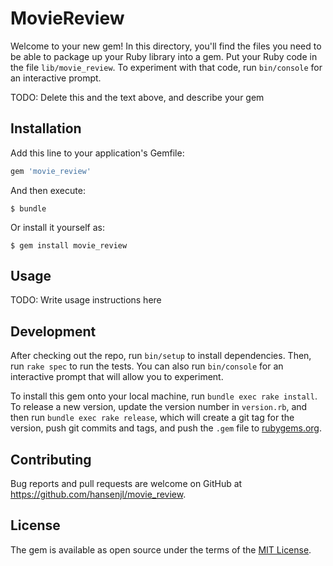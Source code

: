 # MovieReview

Welcome to your new gem! In this directory, you'll find the files you need to be able to package up your Ruby library into a gem. Put your Ruby code in the file `lib/movie_review`. To experiment with that code, run `bin/console` for an interactive prompt.

TODO: Delete this and the text above, and describe your gem

## Installation

Add this line to your application's Gemfile:

```ruby
gem 'movie_review'
```

And then execute:

    $ bundle

Or install it yourself as:

    $ gem install movie_review

## Usage

TODO: Write usage instructions here

## Development

After checking out the repo, run `bin/setup` to install dependencies. Then, run `rake spec` to run the tests. You can also run `bin/console` for an interactive prompt that will allow you to experiment.

To install this gem onto your local machine, run `bundle exec rake install`. To release a new version, update the version number in `version.rb`, and then run `bundle exec rake release`, which will create a git tag for the version, push git commits and tags, and push the `.gem` file to [rubygems.org](https://rubygems.org).

## Contributing

Bug reports and pull requests are welcome on GitHub at https://github.com/hansenjl/movie_review.

## License

The gem is available as open source under the terms of the [MIT License](https://opensource.org/licenses/MIT).
